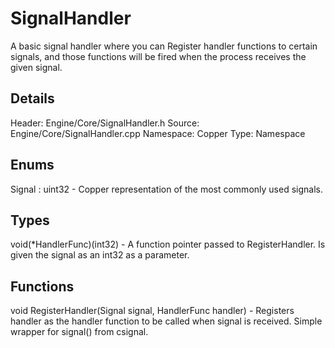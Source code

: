 # SignalHandler
A basic signal handler where you can Register handler functions to certain signals, and those functions will be fired when the process receives the given signal.

## Details
Header: Engine/Core/SignalHandler.h
Source: Engine/Core/SignalHandler.cpp
Namespace: Copper
Type: Namespace

## Enums
Signal : uint32 - Copper representation of the most commonly used signals. 

## Types
void(*HandlerFunc)(int32) - A function pointer passed to RegisterHandler. Is given the signal as an int32 as a parameter.

## Functions
void RegisterHandler(Signal signal, HandlerFunc handler) - Registers handler as the handler function to be called when signal is received. Simple wrapper for signal() from csignal.
